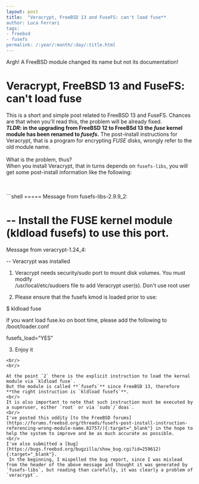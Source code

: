 ```yaml
---
layout: post
title:  "Veracrypt, FreeBSD 13 and FuseFS: can't load fuse**
author: Luca Ferrari
tags:
- freebsd
- fusefs
permalink: /:year/:month/:day/:title.html
---
```

Argh! A FreeBSD module changed its name but not its documentation! 

# Veracrypt, FreeBSD 13 and FuseFS: can't load fuse

This is a short and simple post related to FreeBSD 13 and FuseFS. Chances are that when you'll read this, the problem will be already fixed.
<br/>
***TLDR*: in the upgrading from FreeBSD 12 to FreeBSd 13 the *fuse* kernel module has been renamed to *fusefs*.** The post-install instructions for Veracrypt, that is a program for encrypting *FUSE* disks, wrongly refer to the old module name.
<br/>
<br/>
What is the problem, thus?
<br/>
When you install Veracrypt, that in turns depends on `fusefs-libs`, you will get some post-install information like the following:

<br/>
<br/>
```shell
=====
Message from fusefs-libs-2.9.9_2:

--
Install the FUSE kernel module (kldload fusefs) to use this port.
=====
Message from veracrypt-1.24_4:

--
Veracrypt was installed

1) Veracrypt needs security/sudo port to mount disk volumes. You must modify  
   /usr/local/etc/sudoers file to add Veracrypt user(s). Don't use root user

2) Please ensure that the fusefs kmod is loaded prior to use:

$ kldload fuse

If you want load fuse.ko on boot time, please add the following to /boot/loader.conf

fusefs_load="YES"

3) Enjoy it
```
<br/>
<br/>

At the point `2` there is the explicit instruction to load the kernal module via `kldload fuse`.
But the module is called **`fusefs`** since FreeBSD 13, therefore **the right instruction is `kldload fusefs`**.
<br/>
It is also important to note that such instruction must be executed by a superuser, either `root` or via `sudo`/`doas`.
<br/>
I've posted this oddity [to the FreeBSD forums](https://forums.freebsd.org/threads/fusefs-post-install-instruction-referencing-wrong-module-name.82757/){:target="_blank"} in the hope to help the system to improve and be as much accurate as possible.
<br/>
I've also submitted a [bug](https://bugs.freebsd.org/bugzilla/show_bug.cgi?id=259612){:target="_blank"}.
 In the beginning, I mispelled the bug report, since I was mislead from the header of the above message and thought it was generated by `fusefs-libs`, but reading than carefully, it was clearly a problem of `veracrypt`.
